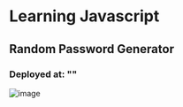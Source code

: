 # Learning Javascript

## Random Password Generator

### Deployed at: ""

![image](https://github.com/Alishba-Siddique/Javascript/assets/97811058/01ba9ec5-9097-48d3-88f7-6a3aeb24ad32)


